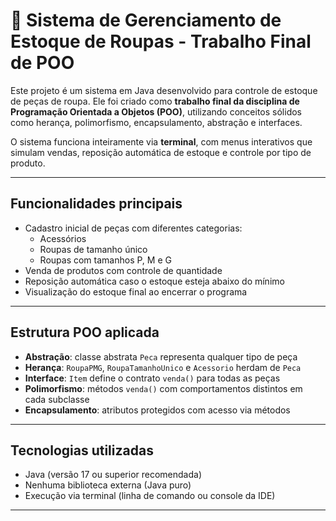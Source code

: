 # 🧵 Sistema de Gerenciamento de Estoque de Roupas - Trabalho Final de POO

Este projeto é um sistema em Java desenvolvido para controle de estoque de peças de roupa. Ele foi criado como **trabalho final da disciplina de Programação Orientada a Objetos (POO)**, utilizando conceitos sólidos como herança, polimorfismo, encapsulamento, abstração e interfaces.

O sistema funciona inteiramente via **terminal**, com menus interativos que simulam vendas, reposição automática de estoque e controle por tipo de produto.

---

##  Funcionalidades principais

- Cadastro inicial de peças com diferentes categorias:
  - Acessórios
  - Roupas de tamanho único
  - Roupas com tamanhos P, M e G
- Venda de produtos com controle de quantidade
- Reposição automática caso o estoque esteja abaixo do mínimo
- Visualização do estoque final ao encerrar o programa

---

##  Estrutura POO aplicada

- **Abstração**: classe abstrata `Peca` representa qualquer tipo de peça
- **Herança**: `RoupaPMG`, `RoupaTamanhoUnico` e `Acessorio` herdam de `Peca`
- **Interface**: `Item` define o contrato `venda()` para todas as peças
- **Polimorfismo**: métodos `venda()` com comportamentos distintos em cada subclasse
- **Encapsulamento**: atributos protegidos com acesso via métodos

---

##  Tecnologias utilizadas

- Java (versão 17 ou superior recomendada)
- Nenhuma biblioteca externa (Java puro)
- Execução via terminal (linha de comando ou console da IDE)

---


